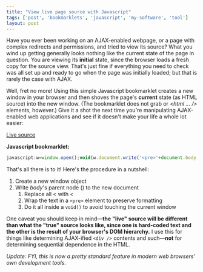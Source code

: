 ```yaml
---
title: "View live page source with Javascript"
tags: ['post', 'bookmarklets', 'javascript', 'my-software', 'tool']
layout: post
---
```


Have you ever been working on an AJAX-enabled webpage, or a page with
complex redirects and permissions, and tried to view its source? What
you wind up getting generally looks nothing like the current state of
the page in question. You are viewing its **initial** state, since the
browser loads a fresh copy for the source view. That's just fine if
everything you need to check was all set up and ready to go when the
page was initially loaded; but that is rarely the case with
AJAX.<!--more-->

Well, fret no more! Using this simple Javascript bookmarklet creates a
new window in your browser and then shoves the page's **current** state
(as HTML source) into the new window. (The bookmarklet does not grab
*<!DOCTYPE ... />* or *<html ... />* elements, however.)
Give it a shot the next time you're manipulating AJAX-enabled web
applications and see if it doesn't make your life a whole lot easier:

<a href="(javascript:w=window.open();void(w.document.write('%3Cpre%3E'+document.body.parentNode.innerHTML.replace(/%3C/g,'<')+'%3C/pre%3E'));)">Live source</a>

**Javascript bookmarklet:**

```js
javascript:w=window.open();void(w.document.write('<pre>'+document.body.parentNode.innerHTML.replace(/</g,'<')+'</pre>'));
```

That's all there is to it! Here's the procedure in a nutshell:

1.  Create a new window object
2.  Write *body*'s parent node (*<head>*) to the new document
    1.  Replace all < with &lt;
    2.  Wrap the text in a `<pre>` element to preserve formatting
    3.  Do it all inside a `void()` to avoid touching the current window

One caveat you should keep in mind—**the "live" source will be different
than what the "true" source looks like, since one is hard-coded text and
the other is the result of your browser's DOM hierarchy.** I use this
for things like determining AJAX-ified `<div />` contents and
such—**not** for determining sequential dependence in the HTML.

*Update: FYI, this is now a pretty standard feature in modern web
browsers' own development tools.*
